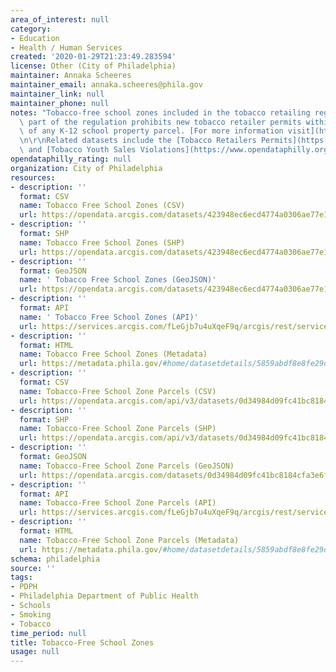 ```yaml
---
area_of_interest: null
category:
- Education
- Health / Human Services
created: '2020-01-29T21:23:49.283594'
license: Other (City of Philadelphia)
maintainer: Annaka Scheeres
maintainer_email: annaka.scheeres@phila.gov
maintainer_link: null
maintainer_phone: null
notes: "Tobacco-free school zones included in the tobacco retailing regulations. This\
  \ part of the regulation prohibits new tobacco retailer permits within 500 feet\
  \ of any K-12 school property parcel. [For more information visit](http://www.phila.gov/health/Commissioner/regulationtobaccoretailing.html)\r\
  \n\r\nRelated datasets include the [Tobacco Retailers Permits](https://www.opendataphilly.org/dataset/tobacco-retailer-permits)\
  \ and [Tobacco Youth Sales Violations](https://www.opendataphilly.org/dataset/tobacco-youth-sales-violations)."
opendataphilly_rating: null
organization: City of Philadelphia
resources:
- description: ''
  format: CSV
  name: Tobacco Free School Zones (CSV)
  url: https://opendata.arcgis.com/datasets/423948ec6ecd4774a0306ae77e19182b_0.csv
- description: ''
  format: SHP
  name: Tobacco Free School Zones (SHP)
  url: https://opendata.arcgis.com/datasets/423948ec6ecd4774a0306ae77e19182b_0.zip
- description: ''
  format: GeoJSON
  name: ' Tobacco Free School Zones (GeoJSON)'
  url: https://opendata.arcgis.com/datasets/423948ec6ecd4774a0306ae77e19182b_0.geojson
- description: ''
  format: API
  name: ' Tobacco Free School Zones (API)'
  url: https://services.arcgis.com/fLeGjb7u4uXqeF9q/arcgis/rest/services/TobFreeSchoolZones/FeatureServer/0/query?outFields=*&where=1%3D1
- description: ''
  format: HTML
  name: Tobacco Free School Zones (Metadata)
  url: https://metadata.phila.gov/#home/datasetdetails/5859abdf8e8fe29d46ac503c/representationdetails/5859abe08e8fe29d46ac5040/
- description: ''
  format: CSV
  name: Tobacco-Free School Zone Parcels (CSV)
  url: https://opendata.arcgis.com/api/v3/datasets/0d34984d09fc41bc8184cfa3e6fcc7fc_0/downloads/data?format=csv&spatialRefId=4326
- description: ''
  format: SHP
  name: Tobacco-Free School Zone Parcels (SHP)
  url: https://opendata.arcgis.com/api/v3/datasets/0d34984d09fc41bc8184cfa3e6fcc7fc_0/downloads/data?format=shp&spatialRefId=4326
- description: ''
  format: GeoJSON
  name: Tobacco-Free School Zone Parcels (GeoJSON)
  url: https://opendata.arcgis.com/datasets/0d34984d09fc41bc8184cfa3e6fcc7fc_0.geojson
- description: ''
  format: API
  name: Tobacco-Free School Zone Parcels (API)
  url: https://services.arcgis.com/fLeGjb7u4uXqeF9q/arcgis/rest/services/ParcelsIntersectTobFreeZone/FeatureServer/0/query?outFields=*&where=1%3D1
- description: ''
  format: HTML
  name: Tobacco-Free School Zone Parcels (Metadata)
  url: https://metadata.phila.gov/#home/datasetdetails/5859abdf8e8fe29d46ac503c/representationdetails/5859ac307870b993467f4c91/
schema: philadelphia
source: ''
tags:
- PDPH
- Philadelphia Department of Public Health
- Schools
- Smoking
- Tobacco
time_period: null
title: Tobacco-Free School Zones
usage: null
---
```

